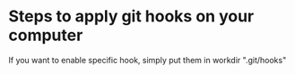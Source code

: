 # Steps to apply git hooks on your computer
If you want to enable specific hook, simply put them in workdir ".git/hooks"

